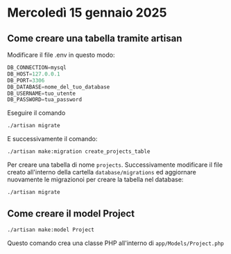 # Mercoledì 15 gennaio 2025

## Come creare una tabella tramite artisan

Modificare il file .env in questo modo:

```python
DB_CONNECTION=mysql
DB_HOST=127.0.0.1
DB_PORT=3306
DB_DATABASE=nome_del_tuo_database
DB_USERNAME=tuo_utente
DB_PASSWORD=tua_password
```

Eseguire il comando

```bash
./artisan migrate
```

E successivamente il comando:
```bash
./artisan make:migration create_projects_table
```

Per creare una tabella di nome `projects`.
Successivamente modificare il file creato all'interno della cartella `database/migrations` ed aggiornare nuovamente le migrazionoi per creare la tabella nel database:

```bash
./artisan migrate
```

## Come creare il model Project

```bash
./artisan make:model Project
```

Questo comando crea una classe PHP all'interno di `app/Models/Project.php`
